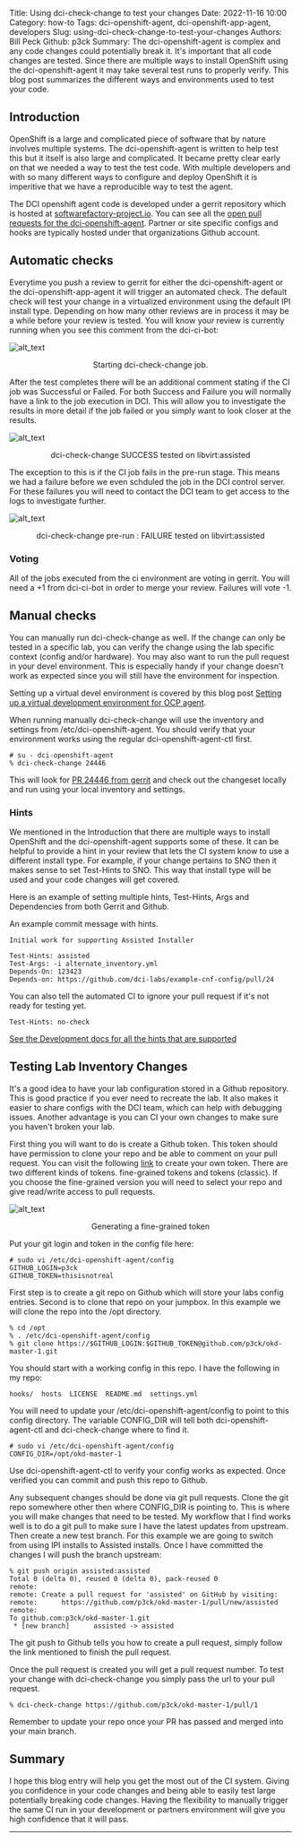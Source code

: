 Title: Using dci-check-change to test your changes
Date: 2022-11-16 10:00
Category: how-to
Tags: dci-openshift-agent, dci-openshift-app-agent, developers
Slug: using-dci-check-change-to-test-your-changes
Authors: Bill Peck
Github: p3ck
Summary: The dci-openshift-agent is complex and any code changes could potentially break it.  It's important that all code changes are tested.  Since there are multiple ways to install OpenShift using the dci-openshift-agent it may take several test runs to properly verify.  This blog post summarizes the different ways and environments used to test your code.


## Introduction

OpenShift is a large and complicated piece of software that by nature involves multiple systems.  The dci-openshift-agent is written to help test this but it itself is also large and complicated.  It became pretty clear early on that we needed a way to test the test code.  With multiple developers and with so many different ways to configure and deploy OpenShift it is imperitive that we have a reproducible way to test the agent.

The DCI openshift agent code is developed under a gerrit repository which is hosted at [softwarefactory-project.io](https://softwarefectory-project.io/r).  You can see all the [open pull requests for the dci-openshift-agent](https://softwarefactory-project.io/r/q/project:dci-openshift-agent+status:open).  Partner or site specific configs and hooks are typically hosted under that organizations Github account.

## Automatic checks

Everytime you push a review to gerrit for either the dci-openshift-agent or the dci-openshift-app-agent it will trigger an automated check.  The default check will test your change in a virtualized environment using the default IPI install type.  Depending on how many other reviews are in process it may be a while before your review is tested.  You will know your review is currently running when you see this comment from the dci-ci-bot:

![alt_text]({filename}/images/2022-06-03-using-dci-check-change-gerrit-started-check.png)
<center>Starting dci-check-change job.</center>

After the test completes there will be an additional comment stating if the CI job was Successful or Failed.  For both Success and Failure you will normally have a link to the job execution in DCI.  This will allow you to investigate the results in more detail if the job failed or you simply want to look closer at the results.

![alt_text]({filename}/images/2022-06-03-using-dci-check-change-gerrit-success.png)
<center>dci-check-change SUCCESS tested on libvirt:assisted</center>

The exception to this is if the CI job fails in the pre-run stage.  This means we had a failure before we even schduled the job in the DCI control server.  For these failures you will need to contact the DCI team to get access to the logs to investigate further.

![alt_text]({filename}/images/2022-06-03-using-dci-check-change-gerrit-pre-run-failure.png)
<center>dci-check-change pre-run : FAILURE tested on libvirt:assisted</center>

### Voting

All of the jobs executed from the ci environment are voting in gerrit.  You will need a +1 from dci-ci-bot in order to merge your review.  Failures will vote -1.

## Manual checks

You can manually run dci-check-change as well.  If the change can only be tested in a specific lab, you can verify the change using the lab specific context (config and/or hardware).  You may also want to run the pull request in your devel environment.  This is especially handy if your change doesn't work as expected since you will still have the environment for inspection.

Setting up a virtual devel environment is covered by this blog post [Setting up a virtual development environment for OCP agent](https://blog.distributed-ci.io/setting-up-a-virtual-development-environment-for-ocp-agent.html).

When running manually dci-check-change will use the inventory and settings from /etc/dci-openshift-agent.  You should verify that your environment works using the regular dci-openshift-agent-ctl first.

    # su - dci-openshift-agent
    % dci-check-change 24446

This will look for [PR 24446 from gerrit](https://softwarefactory-project.io/r/c/dci-openshift-agent/+/24446) and check out the changeset locally and run using your local inventory and settings.

### Hints

We mentioned in the Introduction that there are multiple ways to install OpenShift and the dci-openshift-agent supports some of these.  It can be helpful to provide a hint in your review that lets the CI system know to use a different install type.  For example, if your change pertains to SNO then it makes sense to set Test-Hints to SNO.  This way that install type will be used and your code changes will get covered.

Here is an example of setting multiple hints, Test-Hints, Args and Dependencies from both Gerrit and Github.

An example commit message with hints.

    Initial work for supporting Assisted Installer

    Test-Hints: assisted
    Test-Args: -i alternate_inventory.yml
    Depends-On: 123423
    Depends-on: https://github.com/dci-labs/example-cnf-config/pull/24

You can also tell the automated CI to ignore your pull request if it's not ready for testing yet.

    Test-Hints: no-check

[See the Development docs for all the hints that are supported](https://docs.distributed-ci.io/dci-openshift-agent/docs/development/#advanced)

## Testing Lab Inventory Changes

It's a good idea to have your lab configuration stored in a Github repository.  This is good practice if you ever need to recreate the lab.  It also makes it easier to share configs with the DCI team, which can help with debugging issues.  Another advantage is you can CI your own changes to make sure you haven't broken your lab.

First thing you will want to do is create a Github token.  This token should have permission to clone your repo and be able to comment on your pull request.  You can visit the following [link](https://github.com/settings/apps) to create your own token.  There are two different kinds of tokens. fine-grained tokens and tokens (classic).  If you choose the fine-grained version you will need to select your repo and give read/write access to pull requests.

![alt_text]({filename}/images/2022-11-09-using-dci-check-change-github-token.png)
<center>Generating a fine-grained token</center>

Put your git login and token in the config file here:

    # sudo vi /etc/dci-openshift-agent/config
    GITHUB_LOGIN=p3ck
    GITHUB_TOKEN=thisisnotreal

First step is to create a git repo on Github which will store your labs config entries.  Second is to clone that repo on your jumpbox.  In this example we will clone the repo into the /opt directory.

    % cd /opt
    % . /etc/dci-openshift-agent/config
    % git clone https://$GITHUB_LOGIN:$GITHUB_TOKEN@github.com/p3ck/okd-master-1.git

You should start with a working config in this repo.  I have the following in my repo:

    hooks/  hosts  LICENSE  README.md  settings.yml

You will need to update your /etc/dci-openshift-agent/config to point to this config directory.  The variable CONFIG_DIR will tell both dci-openshift-agent-ctl and dci-check-change where to find it.

    # sudo vi /etc/dci-openshift-agent/config
    CONFIG_DIR=/opt/okd-master-1

Use dci-openshift-agent-ctl to verify your config works as expected.  Once verified you can commit and push this repo to Github.

Any subsequent changes should be done via git pull requests.  Clone the git repo somewhere other then where CONFIG_DIR is pointing to.  This is where you will make changes that need to be tested.  My workflow that I find works well is to do a git pull to make sure I have the latest updates from upstream.  Then create a new test branch.  For this example we are going to switch from using IPI installs to Assisted installs.  Once I have committed the changes I will push the branch upstream:

    % git push origin assisted:assisted
    Total 0 (delta 0), reused 0 (delta 0), pack-reused 0
    remote:
    remote: Create a pull request for 'assisted' on GitHub by visiting:
    remote:      https://github.com/p3ck/okd-master-1/pull/new/assisted
    remote:
    To github.com:p3ck/okd-master-1.git
     * [new branch]      assisted -> assisted

The git push to Github tells you how to create a pull request, simply follow the link mentioned to finish the pull request.

Once the pull request is created you will get a pull request number.  To test your change with dci-check-change you simply pass the url to your pull request.

    % dci-check-change https://github.com/p3ck/okd-master-1/pull/1

Remember to update your repo once your PR has passed and merged into your main branch.

## Summary

I hope this blog entry will help you get the most out of the CI system.  Giving you confidence in your code changes and being able to easily test large potentially breaking code changes.  Having the flexibility to manually trigger the same CI run in your development or partners environment will give you high confidence that it will pass.

---
